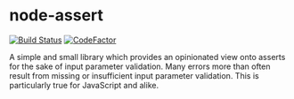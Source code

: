 # node-assert

[![Build Status](https://travis-ci.com/bvfnbk/node-assert.svg?branch=main)](https://travis-ci.com/bvfnbk/node-assert)
[![CodeFactor](https://www.codefactor.io/repository/github/bvfnbk/node-assert/badge)](https://www.codefactor.io/repository/github/bvfnbk/node-assert)

A simple and small library which provides an opinionated view onto asserts for the sake of input parameter validation.
Many errors more than often result from missing or insufficient input parameter validation. This is particularly true
for JavaScript and alike. 
